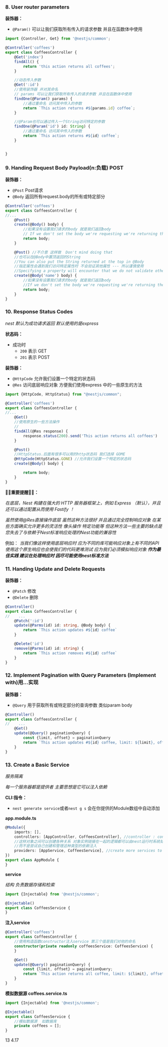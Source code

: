 ### 8. User router parameters

**装饰器：**

- `@Param()` 可以让我们获取所有传入的请求参数 并且在函数体中使用

```ts
import {Controller, Get} from '@nestjs/common';

@Controller('coffees')
export class CoffeesController {
    @Get('index')
    findAll() {
        return 'this action returns all coffees';
    }

    //动态传入参数
    @Get(':id')
    //使用装饰器 并对其命名
    // params 可以让我们获取所有传入的请求参数 并且在函数体中使用
    findOne(@Param() params) {
        //通过重命名 访问其中传入的参数
        return `This action returns #${params.id} coffee`;
    }

    //@Param也可以通过传入一个String访问特定的参数 
    findOne(@Param('id') id: String) {
        //通过重命名 访问其中传入的参数
        return `This action returns #${id} coffee`;
    }


}
```

### 9. Handing Request Body Payload(n:负载) POST

**装饰器：**

- `@Post` Post请求
- `@Body` 返回所有request.body的所有或特定部分

```ts
@Controller('coffees')
export class CoffeesController {
//...
    @Post()
    create(@Body() body) {
        //如果没有设置我们请求的body 就是我们返回body
        // If we don't set the body we're requesting we're returning the body
        return body;
    }

    @Post() //不介意 这样做  Don't mind doing that
    //也可以在@Body中置顶返回的String
    //You can also put the String returned at the top in @Body
    //指定属性会遇到我们访问特定属性时 不会验证其他属性 --- 所以谨慎使用   
    //Specifying a property will encounter that we do not validate other properties when accessing a particular property - so use caution
    create(@Body('name') body) {
        //如果没有设置我们请求的body 就是我们返回body
        //If we don't set the body we're requesting we're returning the body
        return body;
    }
}
```

### 10. Response Status Codes

_nest 默认为成功请求返回 默认使用的是express_

**状态码：**

- 成功时
    - `200` 表示 GET
    - `201` 表示 POST

**装饰器：**

- `@HttpCode` 允许我们设置一个特定的状态码
- `@Res` 访问底层响应对象 方便我们使用express 中的一些原生的方法

```ts
import {HttpCode, HttpStatus} from "@nestjs/common";

@Controller('coffees')
export class CoffeesController {
//...
    @Get()
    //使用原生的一些方法操作
    //
    findAll(@Res response) {
        response.status(200).send('This action returns all coffees')
    }

    @Post()
    //HttpStatus.后面有很多可以用的http状态码 我们选择 GOME
    @HttpCode(HttpStatus.GONE) //允许我们设置一个特定的状态码
    create(@Body() body) {

        return body;
    }
}
```

**👀👀重要提醒👀👀：**

_在底层，Nest 构建在强大的 HTTP 服务器框架上，例如 Express （默认），并且还可以通过配置从而使用 Fastify ！_

_虽然使用@Res直接操作底层 虽然这种方法很好 并且通过完全控制响应对象
在某些方面确实允许更多的灵活性 像头操作 特定功能等
但这种方法一些主要的缺点是您失去了与依赖于Nest标准响应处理的Nest功能的兼容性_

例如：
_当我们像这样使用底层响应时 应为不同的库可能响应对象上有不同的API
使用这个原生响应也会使我们的代码更难测试 应为我们必须模拟响应对象
**作为最佳实践 建议在处理响应时 因尽可能使用nest标准方法**_

### 11. Handing Update and Delete Requests

**装饰器：**

- `@Patch` 修改
- `@Delete` 删除

```ts
@Controller()
export class CoffeesController {
//    ...
    @Patch(':id')
    update(@Parms(id) id: string, @Body body) {
        return `This action updates #${id} coffee`
    }

    @Delete('id')
    remove(@Parms(id) id: string) {
        return `This action removes #${id} coffee`
    }
}
```

### 12. Implement Pagination with Query Parameters  (Implement  with)用...实现

**装饰器：**

- `@Query` 用于获取所有或特定部分的查询参数 类似param body

```ts
@Controller()
export class CoffeesController {
//    ...
    @Get()
    update(@Query() paginationQuery) {
        const {limit, offset} = paginationQuery
        return `This action updates #${id} coffee, limit: ${limit}, offset: ${offset}`
    }
}
```

### 13. Create a Basic Service

_服务隔离_

_每一个服务器都是提供者 主要思想是它可以注入依赖_

**CLI:指令：**

- `nest generate service`或者`nest g s` 会在你提供的Module数组中自动添加

**app.module.ts**

```ts
@Module({
    imports: [],
    controllers: [AppController, CoffeesController], //controller : controls the invocation of the service
    //这样对象之间可以创建各种关系 对象实例链接在一起的逻辑都可以由nest运行时系统处理
    //而不是尝试自己创建和管理这种类型的依赖注入
    providers: [AppService, CoffeesService], //create more services to facilitate isolation
})
export class AppModule {
}
```

**service**

_结构_
_负责数据存储和检索_

```ts
import {Injectable} from '@nestjs/common';

@Injectable()
export class CoffeesService {
}
```

**注入service**

```ts
@Controller('coffees')
export class CoffeesController {
    //使用构造函数constructor注入service 第三个值是我们对他的命名
    constructor(private readonly coffeesService: CoffeesService) {
    }

    @Get()
    update(@Query() paginationQuery) {
        const {limit, offset} = paginationQuery;
        return `This action returns all coffee, limit: ${limit}, offset: ${offset}`;
    }
}
```

**模拟数据源 coffees.service.ts**

```ts
import {Injectable} from '@nestjs/common';

@Injectable()
export class CoffeesService {
    //模拟数据源  如数据库
    private coffees = [];
}
```

13 4.17